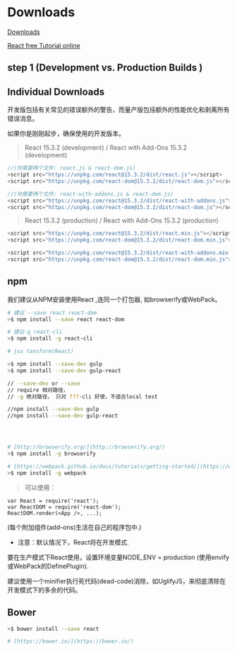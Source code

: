 # Downloads 

[Downloads](https://facebook.github.io/react/downloads.html)

[React free Tutorial online](https://egghead.io)


## step 1 (Development vs. Production Builds )


## Individual Downloads  

开发版包括有关常见的错误额外的警告，而量产版包括额外的性能优化和剥离所有错误消息。  

如果你是刚刚起步，确保使用的开发版本。  

> React 15.3.2 (development) / React with Add-Ons 15.3.2 (development)

```js
//(你需要两个文件: react.js & react-dom.js)  
<script src="https://unpkg.com/react@15.3.2/dist/react.js"></script>  
<script src="https://unpkg.com/react-dom@15.3.2/dist/react-dom.js"></script>  

//(你需要两个文件: react-with-addons.js & react-dom.js)  
<script src="https://unpkg.com/react@15.3.2/dist/react-with-addons.js"></script>  
<script src="https://unpkg.com/react-dom@15.3.2/dist/react-dom.js"></script>  
```

> React 15.3.2 (production) / React with Add-Ons 15.3.2 (production)

```js
<script src="https://unpkg.com/react@15.3.2/dist/react.min.js"></script>  
<script src="https://unpkg.com/react-dom@15.3.2/dist/react-dom.min.js"></script>  

<script src="https://unpkg.com/react@15.3.2/dist/react-with-addons.min.js"></script>  
<script src="https://unpkg.com/react-dom@15.3.2/dist/react-dom.min.js"></script>  
```

## npm 

我们建议从NPM安装使用React ,连同一个打包器, 如browserify或WebPack。

```sh
# 建议 --save react react-dom
>$ npm install --save react react-dom

# 建议-g react-cli
>$ npm install -g react-cli

# jsx tansform(React)

>$ npm install --save-dev gulp
>$ npm install --save-dev gulp-react

// --save-dev or --save 
// require 相对路径，
// -g 绝对路径， 只对 ???-cli 好使，不适合local test

//npm install --save-dev gulp
//npm install --save-dev gulp-react




# [http://browserify.org/](http://browserify.org/)  
>$ npm install -g browserify

# [https://webpack.github.io/docs/tutorials/getting-started/](https://webpack.github.io/docs/tutorials/getting-started/)  
>$ npm install -g webpack
```

> 可以使用：

```code
var React = require('react');  
var ReactDOM = require('react-dom');  
ReactDOM.render(<App />, ...);  
``` 
(每个附加组件(add-ons)生活在自己的程序包中.)  

* 注意：默认情况下，React将在开发模式.  

要在生产模式下React使用，设置环境变量NODE_ENV = production (使用envify或WebPack的DefinePlugin).  

建议使用一个minifier执行死代码(dead-code)消除，如UglifyJS，来彻底清除在开发模式下的多余的代码。  


## Bower 

```sh
>$ bower install --save react

# [https://bower.io/](https://bower.io/)  
```


